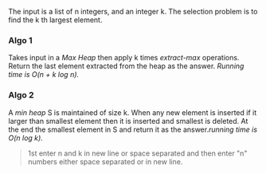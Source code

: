 The input is a list of n integers, and an integer k. The selection problem is to find the k
th largest element.

### Algo 1
Takes input in a *Max Heap* then apply k times *extract-max* operations. Return the last element extracted from
the heap as the answer. *Running time is O(n + k log n).*
### Algo 2
A *min heap* S is maintained of size k. When any new element is inserted if it larger than smallest element then it is inserted and smallest is deleted. At the end the smallest element in S and return it
as the answer.*running time is O(n log k).*
> 1st enter n and k in new line or space separated
and then enter "n" numbers either space separated or in new line. 